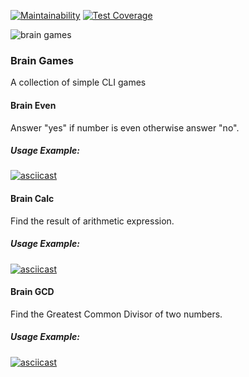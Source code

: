 [![Maintainability](https://api.codeclimate.com/v1/badges/8af4adfd87bd86328513/maintainability)](https://codeclimate.com/github/Dekevich/python-project-lvl1/maintainability)
[![Test Coverage](https://api.codeclimate.com/v1/badges/8af4adfd87bd86328513/test_coverage)](https://codeclimate.com/github/Dekevich/python-project-lvl1/test_coverage)

![brain games](https://github.com/Dekevich/python-project-lvl1/workflows/brain%20games/badge.svg?branch=master)

### Brain Games

A collection of simple CLI games

#### Brain Even

Answer "yes" if number is even otherwise answer "no".

##### Usage Example:
[![asciicast](https://asciinema.org/a/FYyZJvo5jIiqxrjYTJrrhhrKy.svg)](https://asciinema.org/a/FYyZJvo5jIiqxrjYTJrrhhrKy)

#### Brain Calc

Find the result of arithmetic expression.

##### Usage Example:
[![asciicast](https://asciinema.org/a/lOySlG75CyMVZHdpLPx5C9Czf.svg)](https://asciinema.org/a/lOySlG75CyMVZHdpLPx5C9Czf)


#### Brain GCD

Find the Greatest Common Divisor of two numbers.

##### Usage Example:
[![asciicast](https://asciinema.org/a/v4qcEfhvUt7kXHsvsTvzHhxx6.svg)](https://asciinema.org/a/v4qcEfhvUt7kXHsvsTvzHhxx6)